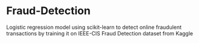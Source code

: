 # Fraud-Detection
Logistic regression model using scikit-learn to detect online fraudulent transactions by training it on IEEE-CIS Fraud Detection dataset from Kaggle
